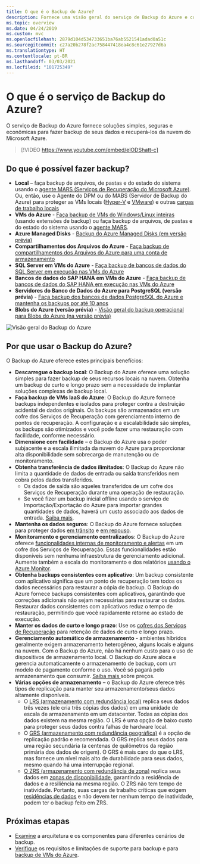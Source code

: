 ```yaml
---
title: O que é o Backup do Azure?
description: Fornece uma visão geral do serviço de Backup do Azure e como implantá-lo como parte de sua estratégia de BCDR (continuidade dos negócios e recuperação de desastres).
ms.topic: overview
ms.date: 04/24/2019
ms.custom: mvc
ms.openlocfilehash: 2879d104d534733651ba76ab5521541adad0a51c
ms.sourcegitcommit: c27a20b278f2ac758447418ea4c8c61e27927d6a
ms.translationtype: HT
ms.contentlocale: pt-BR
ms.lasthandoff: 03/03/2021
ms.locfileid: "101725349"
---
```

# <a name="what-is-the-azure-backup-service"></a>O que é o serviço de Backup do Azure?

O serviço de Backup do Azure fornece soluções simples, seguras e econômicas para fazer backup de seus dados e recuperá-los da nuvem do Microsoft Azure.

> [!VIDEO https://www.youtube.com/embed/elODShatt-c]

## <a name="what-can-i-back-up"></a>Do que é possível fazer backup?

- **Local** – faça backup de arquivos, de pastas e do estado do sistema usando o [agente MARS (Serviços de Recuperação do Microsoft Azure)](backup-support-matrix-mars-agent.md). Ou, então, use o Agente do DPM ou do MABS (Servidor de Backup do Azure) para proteger as VMs locais ([Hyper-V](back-up-hyper-v-virtual-machines-mabs.md) e [VMware](backup-azure-backup-server-vmware.md)) e outras [cargas de trabalho locais](backup-mabs-protection-matrix.md)
- **VMs do Azure** - [Faça backup de VMs do Windows/Linux inteiras](backup-azure-vms-introduction.md) (usando extensões de backup) ou faça backup de arquivos, de pastas e do estado do sistema usando o [agente MARS](backup-azure-manage-mars.md).
- **Azure Managed Disks** - [Backup do Azure Managed Disks (em versão prévia)](backup-managed-disks.md)
- **Compartilhamentos dos Arquivos do Azure** - [Faça backup de compartilhamentos dos Arquivos do Azure para uma conta de armazenamento](backup-afs.md)
- **SQL Server em VMs do Azure** -  [Faça backup de bancos de dados do SQL Server em execução nas VMs do Azure](backup-azure-sql-database.md)
- **Bancos de dados do SAP HANA em VMs do Azure** - [Faça backup de bancos de dados do SAP HANA em execução nas VMs do Azure](backup-azure-sap-hana-database.md)
- **Servidores do Banco de Dados do Azure para PostgreSQL (versão prévia)**  -  [Faça backup dos bancos de dados PostgreSQL do Azure e mantenha os backups por até 10 anos](backup-azure-database-postgresql.md)
- **Blobs do Azure (versão prévia)**  - [Visão geral do backup operacional para Blobs do Azure (na versão prévia)](blob-backup-overview.md)

![Visão geral do Backup do Azure](./media/backup-overview/azure-backup-overview.png)

## <a name="why-use-azure-backup"></a>Por que usar o Backup do Azure?

O Backup do Azure oferece estes principais benefícios:

- **Descarregue o backup local**: O Backup do Azure oferece uma solução simples para fazer backup de seus recursos locais na nuvem. Obtenha um backup de curto e longo prazo sem a necessidade de implantar soluções complexas de backup local.
- **Faça backup de VMs IaaS do Azure**: O Backup do Azure fornece backups independentes e isolados para proteger contra a destruição acidental de dados originais. Os backups são armazenados em um cofre dos Serviços de Recuperação com gerenciamento interno de pontos de recuperação. A configuração e a escalabilidade são simples, os backups são otimizados e você pode fazer uma restauração com facilidade, conforme necessário.
- **Dimensione com facilidade** – o Backup do Azure usa o poder subjacente e a escala ilimitada da nuvem do Azure para proporcionar alta disponibilidade sem sobrecarga de manutenção ou de monitoramento.
- **Obtenha transferência de dados ilimitados**: O Backup do Azure não limita a quantidade de dados de entrada ou saída transferidos nem cobra pelos dados transferidos.
  - Os dados de saída são aqueles transferidos de um cofre dos Serviços de Recuperação durante uma operação de restauração.
  - Se você fizer um backup inicial offline usando o serviço de Importação/Exportação do Azure para importar grandes quantidades de dados, haverá um custo associado aos dados de entrada.  [Saiba mais](backup-azure-backup-import-export.md).
- **Mantenha os dados seguros**: O Backup do Azure fornece soluções para proteger dados [em trânsito](backup-azure-security-feature.md) e [em repouso](backup-azure-security-feature-cloud.md).
- **Monitoramento e gerenciamento centralizados**: O Backup do Azure oferece [funcionalidades internas de monitoramento e alertas](backup-azure-monitoring-built-in-monitor.md) em um cofre dos Serviços de Recuperação. Essas funcionalidades estão disponíveis sem nenhuma infraestrutura de gerenciamento adicional. Aumente também a escala do monitoramento e dos relatórios [usando o Azure Monitor](backup-azure-monitoring-use-azuremonitor.md).
- **Obtenha backups consistentes com aplicativo**: Um backup consistente com aplicativo significa que um ponto de recuperação tem todos os dados necessários para restaurar a cópia de backup. O Backup do Azure fornece backups consistentes com aplicativos, garantindo que correções adicionais não sejam necessárias para restaurar os dados. Restaurar dados consistentes com aplicativos reduz o tempo de restauração, permitindo que você rapidamente retorne ao estado de execução.
- **Manter os dados de curto e longo prazo**: Use os [cofres dos Serviços de Recuperação](backup-azure-recovery-services-vault-overview.md) para retenção de dados de curto e longo prazo.
- **Gerenciamento automático de armazenamento** - ambientes híbridos geralmente exigem armazenamento heterogêneo, alguns locais e alguns na nuvem. Com o Backup do Azure, não há nenhum custo para o uso de dispositivos de armazenamento local. O Backup do Azure aloca e gerencia automaticamente o armazenamento de backup, com um modelo de pagamento conforme o uso. Você só pagará pelo armazenamento que consumir. [ Saiba mais ](https://azure.microsoft.com/pricing/details/backup) sobre preços.
- **Várias opções de armazenamento** – o Backup do Azure oferece três tipos de replicação para manter seu armazenamento/seus dados altamente disponíveis.
  - O [LRS (armazenamento com redundância local)](../storage/common/storage-redundancy.md#locally-redundant-storage) replica seus dados três vezes (ele cria três cópias dos dados) em uma unidade de escala de armazenamento em um datacenter. Todas as cópias dos dados existem na mesma região. O LRS é uma opção de baixo custo para proteger seus dados contra falhas de hardware local.
  - O [GRS (armazenamento com redundância geográfica)](../storage/common/storage-redundancy.md#geo-redundant-storage) é a opção de replicação padrão e recomendada. O GRS replica seus dados para uma região secundária (a centenas de quilômetros da região primária dos dados de origem). O GRS é mais caro do que o LRS, mas fornece um nível mais alto de durabilidade para seus dados, mesmo quando há uma interrupção regional.
  - [O ZRS (armazenamento com redundância de zona)](../storage/common/storage-redundancy.md#zone-redundant-storage) replica seus dados em [zonas de disponibilidade](../availability-zones/az-overview.md#availability-zones), garantindo a residência de dados e a resiliência na mesma região. O ZRS não tem tempo de inatividade. Portanto, suas cargas de trabalho críticas que exigem [residências de dados](https://azure.microsoft.com/resources/achieving-compliant-data-residency-and-security-with-azure/) e não devem ter nenhum tempo de inatividade, podem ter o backup feito em ZRS.

## <a name="next-steps"></a>Próximas etapas

- [Examine](backup-architecture.md) a arquitetura e os componentes para diferentes cenários de backup.
- [Verifique](backup-support-matrix.md) os requisitos e limitações de suporte para backup e para [backup de VMs do Azure](backup-support-matrix-iaas.md).

